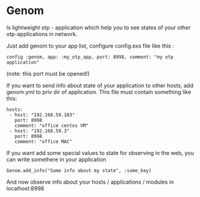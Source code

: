 Genom
=====

Is lightweight otp - application which help you to see states of your other otp-applications in network.

Just add genom to your app list, configure config.exs file like this :

```
config :genom, app: :my_otp_app, port: 8998, comment: "my otp application"
```
(note: this port must be opened!)

If you want to send info about state of your application to other hosts, add genom.yml to priv dir of application.  This file must contain something like this:

```
hosts:
 - host: "192.168.59.103"
   port: 8998
   comment: "office centos VM"
 - host: "192.168.59.3"
   port: 8998
   comment: "office MAC"
```

If you want add some special values to state for observing in the web, you can write somethere in your application

```
Genom.add_info("Some info about my state", :some_key)
```

And now observe info about your hosts / applications / modules in localhost:8998